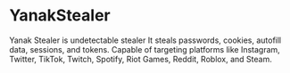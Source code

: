 # YanakStealer
Yanak Stealer is undetectable stealer It steals passwords, cookies, autofill data, sessions, and tokens. Capable of targeting platforms like Instagram, Twitter, TikTok, Twitch, Spotify, Riot Games, Reddit, Roblox, and Steam.
